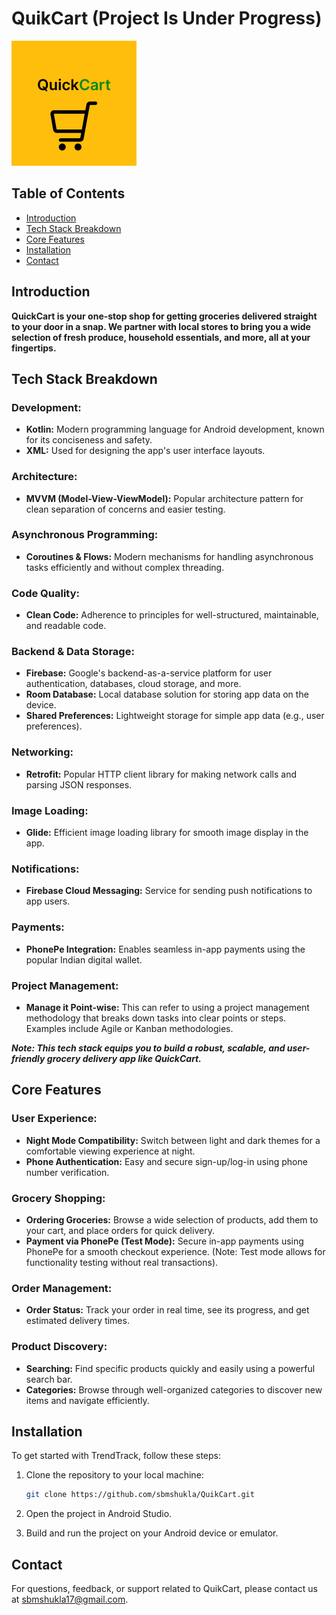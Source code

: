 # QuikCart (Project Is Under Progress)

![Image Description](app/src/main/res/drawable/quikcart_app_icon.png)

## Table of Contents

- [Introduction](#introduction)
- [Tech Stack Breakdown](#tech-stack-breakdown)
- [Core Features](#core-features)
- [Installation](#installation)
- [Contact](#contact)

## Introduction
**QuickCart is your one-stop shop for getting groceries delivered straight to your door in a snap. We partner with local stores to bring you a wide selection of fresh produce, household essentials, and more, all at your fingertips.**

## Tech Stack Breakdown

### Development:
- **Kotlin:** Modern programming language for Android development, known for its conciseness and safety.
- **XML:** Used for designing the app's user interface layouts.

### Architecture:
- **MVVM (Model-View-ViewModel):** Popular architecture pattern for clean separation of concerns and easier testing.

### Asynchronous Programming:
- **Coroutines & Flows:** Modern mechanisms for handling asynchronous tasks efficiently and without complex threading.

### Code Quality:
- **Clean Code:** Adherence to principles for well-structured, maintainable, and readable code.

### Backend & Data Storage:
- **Firebase:** Google's backend-as-a-service platform for user authentication, databases, cloud storage, and more.
- **Room Database:** Local database solution for storing app data on the device.
- **Shared Preferences:** Lightweight storage for simple app data (e.g., user preferences).

### Networking:
- **Retrofit:** Popular HTTP client library for making network calls and parsing JSON responses.

### Image Loading:
- **Glide:** Efficient image loading library for smooth image display in the app.

### Notifications:
- **Firebase Cloud Messaging:** Service for sending push notifications to app users.

### Payments:
- **PhonePe Integration:** Enables seamless in-app payments using the popular Indian digital wallet.

### Project Management:
- **Manage it Point-wise:** This can refer to using a project management methodology that breaks down tasks into clear points or steps. Examples include Agile or Kanban methodologies.

***Note: This tech stack equips you to build a robust, scalable, and user-friendly grocery delivery app like QuickCart.***


## Core Features

### User Experience:
- **Night Mode Compatibility:** Switch between light and dark themes for a comfortable viewing experience at night.
- **Phone Authentication:** Easy and secure sign-up/log-in using phone number verification.

### Grocery Shopping:
- **Ordering Groceries:**  Browse a wide selection of products, add them to your cart, and place orders for quick delivery.
- **Payment via PhonePe (Test Mode):**  Secure in-app payments using PhonePe for a smooth checkout experience. (Note: Test mode allows for functionality testing without real transactions).

### Order Management:
- **Order Status:** Track your order in real time, see its progress, and get estimated delivery times.

### Product Discovery:
- **Searching:** Find specific products quickly and easily using a powerful search bar.
- **Categories:** Browse through well-organized categories to discover new items and navigate efficiently.

## Installation
To get started with TrendTrack, follow these steps:

1. Clone the repository to your local machine:

   ```bash
   git clone https://github.com/sbmshukla/QuikCart.git

2. Open the project in Android Studio.

3. Build and run the project on your Android device or emulator.

## Contact

For questions, feedback, or support related to QuikCart, please contact us at sbmshukla17@gmail.com.
